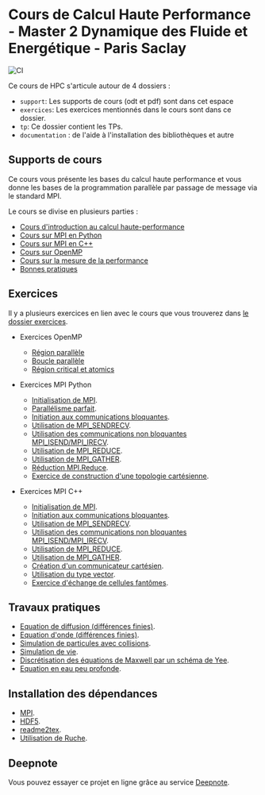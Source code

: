 # Cours de Calcul Haute Performance - Master 2 Dynamique des Fluide et Energétique - Paris Saclay

![CI](https://github.com/Maison-de-la-Simulation/HPC-DFE-Paris-Saclay/actions/workflows/main.yml/badge.svg)

Ce cours de HPC s'articule autour de 4 dossiers :
- `support`: Les supports de cours (odt et pdf) sont dans cet espace
- `exercices`: Les exercices mentionnés dans le cours sont dans ce dossier.
- `tp`: Ce dossier contient les TPs.
- `documentation` : de l'aide à l'installation des bibliothèques et autre

## Supports de cours

Ce cours vous présente les bases du calcul haute performance et vous donne les
bases de la programmation parallèle par passage de message via le standard MPI.

Le cours se divise en plusieurs parties :
- [Cours d'introduction au calcul haute-performance](./support/Introduction_HPC.pdf)
- [Cours sur MPI en Python](./support/MPI_python.pdf)
- [Cours sur MPI en C++](./support/MPI_python.pdf)
- [Cours sur OpenMP](./support/OpenMP.pdf)
- [Cours sur la mesure de la performance](./support/mesure_performance.pdf)
- [Bonnes pratiques](./support/bonnes_pratiques.pdf)

## Exercices

Il y a plusieurs exercices en lien avec le cours que vous trouverez
dans [le dossier exercices](./exercices/).

- Exercices OpenMP
  - [Région parallèle](./exercices/openmp/1_omp_parallel)
  - [Boucle parallèle](./exercices/openmp/2_omp_do)
  - [Région critical et atomics](./exercices/openmp/3_omp_critical)

- Exercices MPI Python
  - [Initialisation de MPI](./exercices/mpi/python/1_initialization).
  - [Parallélisme parfait](./exercices/mpi/python/2_embarrassingly_parallel).
  - [Initiation aux communications bloquantes](./exercices/mpi/python/3_blocking_com).
  - [Utilisation de MPI_SENDRECV](./exercices/mpi/python/4_sendrecv).
  - [Utilisation des communications non bloquantes MPI_ISEND/MPI_IRECV](./exercices/mpi/python/5_nonblockling_com).
  - [Utilisation de MPI_REDUCE](./exercices/mpi/python/6_array_com).
  - [Utilisation de MPI_GATHER](./exercices/mpi/python/7_gather_com).
  - [Réduction MPI.Reduce](./exercices/mpi/python/8_reduce_com).
  - [Exercice de construction d'une topologie cartésienne](./exercices/mpi/python/9_cartesian_topology).

- Exercices MPI C++
  - [Initialisation de MPI](./exercices/mpi/cpp/1_initialization).
  - [Initiation aux communications bloquantes](./exercices/mpi/cpp/2_blocking_com).
  - [Utilisation de MPI_SENDRECV](./exercices/mpi/cpp/3_sendrecv).
  - [Utilisation des communications non bloquantes MPI_ISEND/MPI_IRECV](./exercices/mpi/cpp/4_nonblockling_com).
  - [Utilisation de MPI_REDUCE](./exercices/mpi/cpp/5_reduce_com).
  - [Utilisation de MPI_GATHER](./exercices/mpi/cpp/6_gather_com).
  - [Création d'un communicateur cartésien](./exercices/mpi/cpp/7_cartesian_com).
  - [Utilisation du type vector](./exercices/mpi/cpp/8_type_vector).
  - [Exercice d'échange de cellules fantômes](./exercices/mpi/cpp/9_gather_matrix).

## Travaux pratiques

- [Equation de diffusion (différences finies)](./tp/diffusion/).
- [Equation d'onde (différences finies)](./tp/onde/).
- [Simulation de particules avec collisions](./tp/marble/).
- [Simulation de vie](./tp/life/).
- [Discrétisation des équations de Maxwell par un schéma de Yee](./tp/maxwell/).
- [Equation en eau peu profonde](./tp/shallow/).

## Installation des dépendances

- [MPI](./documentation/mpi.md).
- [HDF5](./documentation/hdf5.md).
- [readme2tex](./documentation/readme2tex.md).
- [Utilisation de Ruche](./documentation/ruche.md).

## Deepnote

Vous pouvez essayer ce projet en ligne grâce au service [Deepnote](./documentation/deepnote.md).
